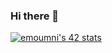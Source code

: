 ### Hi there 👋
[![emoumni's 42 stats](https://badge.mediaplus.ma/greenbinary/emoumni)](https://github.com/oakoudad/badge42)
<!--
**emoumni/emoumni** is a ✨ _special_ ✨ repository because its `README.md` (this file) appears on your GitHub profile.

Here are some ideas to get you started:


 🔭 I’m currently working on ...
- 🌱 I’m currently learning ...
- 👯 I’m looking to collaborate on ...
- 🤔 I’m looking for help with ...
- 💬 Ask me about ...
- 📫 How to reach me: ...
- 😄 Pronouns: ...
- ⚡ Fun fact: ...
-->
